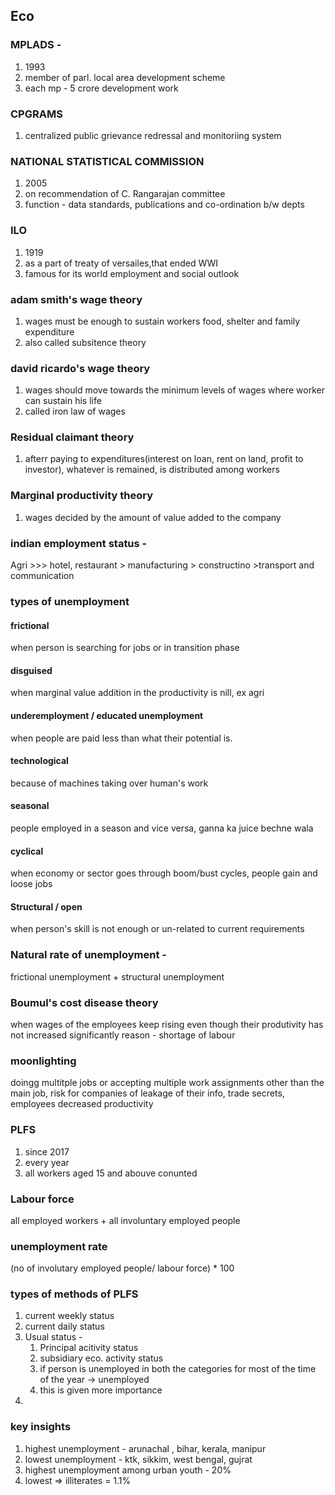 ## Eco
### MPLADS -
1. 1993
2. member of parl. local area development scheme
3. each mp - 5 crore development work
### CPGRAMS 
1. centralized public grievance redressal and monitoriing system
### NATIONAL STATISTICAL COMMISSION
1. 2005
2. on recommendation of C. Rangarajan committee
3. function - data standards, publications and co-ordination b/w depts
### ILO
1. 1919
2. as a part of treaty of versailes,that ended WWI
3. famous for its world employment and social outlook

### adam smith's wage theory
1. wages must be enough to sustain workers food, shelter and family expenditure
2. also called subsitence theory
### david ricardo's wage theory
1. wages should move towards the minimum levels of wages where worker can sustain his life
2. called iron law of wages
### Residual claimant theory
1. afterr paying to expenditures(interest on loan, rent on land, profit to investor), whatever is remained, is distributed among workers
### Marginal productivity theory
1. wages decided by the amount of value added to the company

### indian employment status - 
Agri >>> hotel, restaurant > manufacturing > constructino >transport and communication

### types of unemployment
#### frictional 
when person is searching for jobs or in transition phase
#### disguised 
when marginal value addition in the productivity is nill, ex agri
#### underemployment / educated unemployment
when people are paid less than what their potential is.
#### technological 
because of machines taking over human's work
#### seasonal
people employed in a season and vice versa,  ganna ka juice bechne wala
#### cyclical 
when economy or sector goes through boom/bust cycles, people gain and loose jobs
#### Structural / open
when person's skill is not enough or un-related to current requirements
### Natural rate of unemployment - 
frictional unemployment + structural unemployment

### Boumul's cost disease theory
when wages of the employees keep rising even though their produtivity has not increased significantly
reason  - shortage of labour

### moonlighting
doingg multitple jobs or accepting multiple work assignments other than the main job,
risk for companies of leakage of their info, trade secrets, employees decreased productivity
### PLFS
1. since 2017
2. every  year
3. all workers aged 15 and abouve conunted
### Labour force
all employed workers + all involuntary employed people
### unemployment rate 
(no of involutary employed people/ labour force)  * 100
### types of methods of PLFS
1. current weekly status
2. current daily status
3. Usual status - 
	1. Principal acitivity status
	2. subsidiary eco. activity status
	3. if person is unemployed in both the categories for most of the time of the year -> unemployed
	4. this is given more importance 
4. 
### key insights
1. highest unemployment - arunachal , bihar, kerala, manipur
2. lowest unemployment - ktk, sikkim, west bengal, gujrat
3. highest unemployment among urban youth - 20%
4. lowest => illiterates = 1.1%